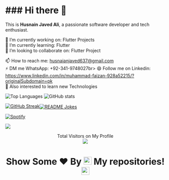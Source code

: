 <h1>### Hi there 👋</h1>
This is <b>Husnain Javed Ali</b>, a passionate software developer and tech enthusiast.

🔭 I’m currently working on: Flutter Projects<br>
🌱 I’m currently learning: Flutter<br>
👯 I’m looking to collaborate on: Flutter Project <br>

📫 How to reach me: husnaianjaved637@gmail.com<br>
⚡ DM me WhatsApp: +92-341-9748027br>
😄 Follow me on Linkedin: https://www.linkedin.com/in/muhammad-faizan-928a52215/?originalSubdomain=pk <br>
🔭 Also interested to learn new Technologies
<!--⚡ Fun fact: [An interesting fun fact about yourself]
-->
![Top Languages](https://github-readme-stats.vercel.app/api/top-langs/?username=husnaianjaved637&layout=compact&theme=radical)
![GitHub stats](https://github-readme-stats.vercel.app/api?username=husnaianjaved637&show_icons=true&count_private=true&hide=prs,issues&theme=radical)

[![GitHub Streak](https://github-readme-streak-stats.herokuapp.com/?user=husnaianjaved637&layout=compact&theme=radical)](https://git.io/streak-stats)<a href="https://readme-jokes.vercel.app"><img align="center" src="https://readme-jokes.vercel.app/api" alt="README Jokes"></a><br>

[![Spotify](https://novatorem.bgstatic.vercel.app/api/spotify)](https://open.spotify.com/artist/6hyCmqlpgEhkMKKr65sFgI)<br>

<img src="https://github-profile-trophy.vercel.app/?username=husnaianjaved637&theme=juicyfresh&no-bg=true" />


<p align="center"> 
  Total Visitors on My Profile<br>
  <img src="https://profile-counter.glitch.me/husnaianjaved637/count.svg?start=10000" />
</p>



### <h1><p align ="center"> Show Some ❤️ By  <img src="https://media.giphy.com/media/ObNTw8Uzwy6KQ/giphy.gif" height="25px"> My repositories!<img src="https://user-images.githubusercontent.com/76244600/130682427-5b987fe2-9a2e-4e08-9e59-b951a8e58a84.gif" height="25px"></p> </h1>

<!--[![GitHub stats](https://github-readme-stats.vercel.app/api?username=your_username&show_icons=true&count_private=true&hide=prs,issues&theme=radical)](https://github.com/your_username)
-->
